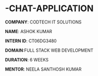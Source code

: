 # -CHAT-APPLICATION
**COMPANY**: CODTECH IT SOLUTIONS

**NAME**: ASHOK KUMAR

**INTERN ID**: CT06DG3480

**DOMAIN**:FULL STACK WEB DEVELOPMENT

**DURATION**: 6 WEEKS

**MENTOR**: NEELA SANTHOSH KUMAR
